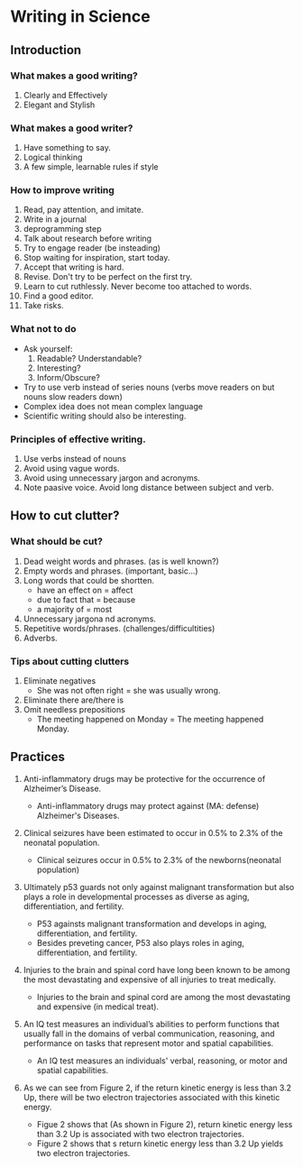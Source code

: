 # Writing in Science
## Introduction
### What makes a good writing?
1.  Clearly and Effectively
2.  Elegant and Stylish
### What makes a good writer?
1.  Have something to say.
2.  Logical thinking
3.  A few simple, learnable rules if style
### How to improve writing
1.  Read, pay attention, and imitate.
2.  Write in a journal
3.  deprogramming step
4.  Talk about research before writing
5.  Try to engage reader (be insteading)
6.  Stop waiting for inspiration, start today.
7.  Accept that writing is hard.
8.  Revise. Don't try to be perfect on the first try.
9.  Learn to cut ruthlessly. Never become too attached to  words.
10. Find a good editor.
11. Take risks. 


### What not to do
- Ask yourself:
    1. Readable? Understandable?
    2. Interesting?
    3. Inform/Obscure?
- Try to use verb instead of series nouns (verbs move readers on but nouns slow readers down)
- Complex idea does not mean complex language
- Scientific writing should also be interesting.


### Principles of effective writing. 
1. Use verbs instead of nouns
2. Avoid using vague words.
3. Avoid using unnecessary jargon and acronyms.
4. Note paasive voice. Avoid long distance between subject and verb.

## How to cut clutter?
### What should be cut?
1. Dead weight words and phrases. (as is well known?)
2. Empty words and phrases. (important, basic...)
3. Long words that could be shortten.
   - have an effect on = affect
   - due to fact that = because
   - a majority of = most
4. Unnecessary jargona nd acronyms.
5. Repetitive words/phrases. (challenges/difficultities)
6. Adverbs.

### Tips about cutting clutters
1. Eliminate negatives
    - She was not often right = she was usually wrong.
2. Eliminate there are/there is
3. Omit needless prepositions
    - The meeting happened on Monday = The meeting happened Monday.

## Practices
1. Anti-inflammatory drugs may be protective for the occurrence of Alzheimer’s Disease.
    - Anti-inflammatory drugs may protect against (MA: defense) Alzheimer's Diseases.

2. Clinical seizures have been estimated to occur in 0.5% to 2.3% of the neonatal population.
    - Clinical seizures occur in 0.5% to 2.3% of the newborns(neonatal population)

3. Ultimately p53 guards not only against malignant transformation but also plays a role in developmental processes as diverse as aging, differentiation, and fertility. 
    - P53 againsts malignant transformation and develops in aging, differentiation, and fertility.
    - Besides preveting cancer, P53 also plays roles in aging, differentiation, and fertility.

4. Injuries to the brain and spinal cord have long been known to be among the most devastating and expensive of all injuries to treat medically.  
    - Injuries to the brain and spinal cord are among the most devastating and expensive (in medical treat).

5. An IQ test measures an individual’s abilities to perform functions that usually fall in the domains of verbal communication, reasoning, and performance on tasks that represent motor and spatial capabilities.
    - An IQ test measures an individuals' verbal, reasoning, or motor and spatial capabilities.

6. As we can see from Figure 2, if the return kinetic energy is less than 3.2 Up, there will be two electron trajectories associated with this kinetic energy.
    - Figue 2 shows that (As shown in Figure 2), return kinetic energy less than 3.2 Up is associated with two electron trajectories.
    - Figure 2 shows that s return kinetic energy less than 3.2 Up yields two electron trajectories.
